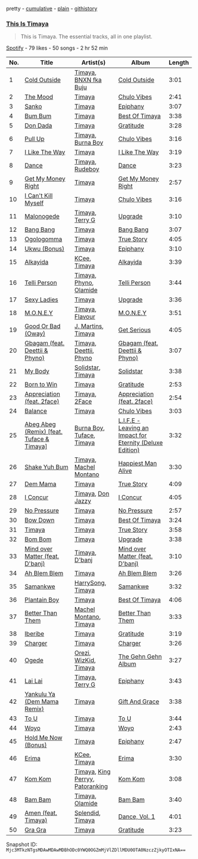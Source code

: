 pretty - [cumulative](/playlists/cumulative/37i9dQZF1DZ06evO4iGtt9.md) - [plain](/playlists/plain/37i9dQZF1DZ06evO4iGtt9) - [githistory](https://github.githistory.xyz/mackorone/spotify-playlist-archive/blob/main/playlists/plain/37i9dQZF1DZ06evO4iGtt9)

### [This Is Timaya](https://open.spotify.com/playlist/37i9dQZF1DZ06evO4iGtt9)

> This is Timaya\. The essential tracks, all in one playlist.

[Spotify](https://open.spotify.com/user/spotify) - 79 likes - 50 songs - 2 hr 52 min

| No. | Title | Artist(s) | Album | Length |
|---|---|---|---|---|
| 1 | [Cold Outside](https://open.spotify.com/track/2jZ2MrAk8iNZk1dsI0Vr5z) | [Timaya](https://open.spotify.com/artist/7gEgjd9W1P1iAD9FbubrqC), [BNXN fka Buju](https://open.spotify.com/artist/3zaDigUwjHvjOkSn0NDf9x) | [Cold Outside](https://open.spotify.com/album/7lVp4uiQQr65XGWwmwQWR0) | 3:01 |
| 2 | [The Mood](https://open.spotify.com/track/6gHUiXF4BiJ9d7biTNmdKR) | [Timaya](https://open.spotify.com/artist/7gEgjd9W1P1iAD9FbubrqC) | [Chulo Vibes](https://open.spotify.com/album/1JlzIGbFMWsyL5WBEADj6Q) | 2:41 |
| 3 | [Sanko](https://open.spotify.com/track/0oWbSZxhrbaS043QNnSQhL) | [Timaya](https://open.spotify.com/artist/7gEgjd9W1P1iAD9FbubrqC) | [Epiphany](https://open.spotify.com/album/5Ez1K4VqsS6Vt2sh5Se1qL) | 3:07 |
| 4 | [Bum Bum](https://open.spotify.com/track/2khTwf0sIaNkodJRHRgk6s) | [Timaya](https://open.spotify.com/artist/7gEgjd9W1P1iAD9FbubrqC) | [Best Of Timaya](https://open.spotify.com/album/5N5mhuYQmUztgNdBgz1YZh) | 3:38 |
| 5 | [Don Dada](https://open.spotify.com/track/7gReWQ16Qs5gtAkytHEKB8) | [Timaya](https://open.spotify.com/artist/7gEgjd9W1P1iAD9FbubrqC) | [Gratitude](https://open.spotify.com/album/0vwe1g87WzbjWTNBPFZiNj) | 3:28 |
| 6 | [Pull Up](https://open.spotify.com/track/3qF8DcoQpQ1IXlMbTKHylP) | [Timaya](https://open.spotify.com/artist/7gEgjd9W1P1iAD9FbubrqC), [Burna Boy](https://open.spotify.com/artist/3wcj11K77LjEY1PkEazffa) | [Chulo Vibes](https://open.spotify.com/album/1JlzIGbFMWsyL5WBEADj6Q) | 3:16 |
| 7 | [I Like The Way](https://open.spotify.com/track/1fDMlFjBdb1A2fPDBN5Wcg) | [Timaya](https://open.spotify.com/artist/7gEgjd9W1P1iAD9FbubrqC) | [I Like The Way](https://open.spotify.com/album/6pz5j7RjVS7YDwiELGVSWz) | 3:19 |
| 8 | [Dance](https://open.spotify.com/track/7nNrIS6JuS2YEhmfmZwEuf) | [Timaya](https://open.spotify.com/artist/7gEgjd9W1P1iAD9FbubrqC), [Rudeboy](https://open.spotify.com/artist/583D4MicNImtI9URI0fIFT) | [Dance](https://open.spotify.com/album/3LH7ME7Kjs9x6qDkbF5mWS) | 3:23 |
| 9 | [Get My Money Right](https://open.spotify.com/track/1ivWkOzOy7pmTYk7coyCvl) | [Timaya](https://open.spotify.com/artist/7gEgjd9W1P1iAD9FbubrqC) | [Get My Money Right](https://open.spotify.com/album/0qcfLCEkFZqXz6yOwLPy5Z) | 2:57 |
| 10 | [I Can't Kill Myself](https://open.spotify.com/track/20MyQk60qEzkGVML0VMaCq) | [Timaya](https://open.spotify.com/artist/7gEgjd9W1P1iAD9FbubrqC) | [Chulo Vibes](https://open.spotify.com/album/1JlzIGbFMWsyL5WBEADj6Q) | 3:16 |
| 11 | [Malonogede](https://open.spotify.com/track/53C1jcNfeMGnlZLTbVrgU2) | [Timaya](https://open.spotify.com/artist/7gEgjd9W1P1iAD9FbubrqC), [Terry G](https://open.spotify.com/artist/2ZMAFkHTvgCbtBumdkNDQA) | [Upgrade](https://open.spotify.com/album/4OItxpIftQvT7msiD4EDyE) | 3:10 |
| 12 | [Bang Bang](https://open.spotify.com/track/7jHoVoaBxJEmbxTdpW4Xhp) | [Timaya](https://open.spotify.com/artist/7gEgjd9W1P1iAD9FbubrqC) | [Bang Bang](https://open.spotify.com/album/34Ve0t594zURQel4Ob1bGi) | 3:07 |
| 13 | [Ogologomma](https://open.spotify.com/track/0azKJNjzzB0Zwkx5rQJRiz) | [Timaya](https://open.spotify.com/artist/7gEgjd9W1P1iAD9FbubrqC) | [True Story](https://open.spotify.com/album/2Vh7JwV6BJFBONAIGll2nB) | 4:05 |
| 14 | [Ukwu \(Bonus\)](https://open.spotify.com/track/0jHkUphvDkzwp9zwy47Igo) | [Timaya](https://open.spotify.com/artist/7gEgjd9W1P1iAD9FbubrqC) | [Epiphany](https://open.spotify.com/album/5Ez1K4VqsS6Vt2sh5Se1qL) | 3:10 |
| 15 | [Alkayida](https://open.spotify.com/track/0tXjdxP16Xee1wBNo9CZCK) | [KCee](https://open.spotify.com/artist/7KiINhQdLAupkwvJ0EelGG), [Timaya](https://open.spotify.com/artist/7gEgjd9W1P1iAD9FbubrqC) | [Alkayida](https://open.spotify.com/album/09V8ahQAvn922cCNx6iJ0a) | 3:39 |
| 16 | [Telli Person](https://open.spotify.com/track/2yiZjiwZq3pdfCdrbp87b4) | [Timaya](https://open.spotify.com/artist/7gEgjd9W1P1iAD9FbubrqC), [Phyno](https://open.spotify.com/artist/6acbdy69rtlv8m9EW31MYl), [Olamide](https://open.spotify.com/artist/4ovtyvs7j1jSmwhkBGHqSr) | [Telli Person](https://open.spotify.com/album/2S8IqygjfGKH7jMAac2vhS) | 3:44 |
| 17 | [Sexy Ladies](https://open.spotify.com/track/7eEsqGqIlG8dliuPYEg89g) | [Timaya](https://open.spotify.com/artist/7gEgjd9W1P1iAD9FbubrqC) | [Upgrade](https://open.spotify.com/album/4OItxpIftQvT7msiD4EDyE) | 3:36 |
| 18 | [M.O.N.E.Y](https://open.spotify.com/track/4LV4Zfb9bz5ELPOb9rOjf0) | [Timaya](https://open.spotify.com/artist/7gEgjd9W1P1iAD9FbubrqC), [Flavour](https://open.spotify.com/artist/0oKNR4ahj1CPnK2kQmbOfo) | [M.O.N.E.Y](https://open.spotify.com/album/0vsUBIp6yJsp9ZomhLXuiq) | 3:51 |
| 19 | [Good Or Bad \(Oway\)](https://open.spotify.com/track/1jqBgNjP5yfjCrAgJZE0be) | [J\. Martins](https://open.spotify.com/artist/4DWVHNUG04lB1nYDbQmjLm), [Timaya](https://open.spotify.com/artist/7gEgjd9W1P1iAD9FbubrqC) | [Get Serious](https://open.spotify.com/album/3qaCT1Xp7UeFmUpI0f0Gzk) | 4:05 |
| 20 | [Gbagam \(feat\. Deettii & Phyno\)](https://open.spotify.com/track/2T7w6niKZZ3pQWR8MxwGim) | [Timaya](https://open.spotify.com/artist/7gEgjd9W1P1iAD9FbubrqC), [Deettii](https://open.spotify.com/artist/22B60sKa0PpmhadrNHuyJD), [Phyno](https://open.spotify.com/artist/6acbdy69rtlv8m9EW31MYl) | [Gbagam \(feat\. Deettii & Phyno\)](https://open.spotify.com/album/08OTfvY73KcSjiflKgiv3R) | 3:07 |
| 21 | [My Body](https://open.spotify.com/track/3IjY93g9VbfEyLRuEeRec7) | [Solidstar](https://open.spotify.com/artist/1Nuq9WJb01OoR56vu02bhX), [Timaya](https://open.spotify.com/artist/7gEgjd9W1P1iAD9FbubrqC) | [Solidstar](https://open.spotify.com/album/7ArDChlfOAGE3jBOe507xq) | 3:38 |
| 22 | [Born to Win](https://open.spotify.com/track/0rYHjZeIaXmMm8D9ujvgeI) | [Timaya](https://open.spotify.com/artist/7gEgjd9W1P1iAD9FbubrqC) | [Gratitude](https://open.spotify.com/album/0vwe1g87WzbjWTNBPFZiNj) | 2:53 |
| 23 | [Appreciation \(feat\. 2face\)](https://open.spotify.com/track/2Cic7igD3PiuXlqaEqjKWo) | [Timaya](https://open.spotify.com/artist/7gEgjd9W1P1iAD9FbubrqC), [2Face](https://open.spotify.com/artist/1jluLAiBpHzUX4DlOxOfU3) | [Appreciation \(feat\. 2face\)](https://open.spotify.com/album/6fRbhhodwDnrh76bc6g3VL) | 2:54 |
| 24 | [Balance](https://open.spotify.com/track/0q9OFZHgEZUAi5bVge9nbk) | [Timaya](https://open.spotify.com/artist/7gEgjd9W1P1iAD9FbubrqC) | [Chulo Vibes](https://open.spotify.com/album/1JlzIGbFMWsyL5WBEADj6Q) | 3:03 |
| 25 | [Abeg Abeg \(Remix\) \[feat\. Tuface & Timaya\]](https://open.spotify.com/track/1RkV1sgWgZOllXvsuNFVkw) | [Burna Boy](https://open.spotify.com/artist/3wcj11K77LjEY1PkEazffa), [Tuface](https://open.spotify.com/artist/103VoRYJOoSKigBMkS5fNR), [Timaya](https://open.spotify.com/artist/7gEgjd9W1P1iAD9FbubrqC) | [L.I.F.E \- Leaving an Impact for Eternity \(Deluxe Edition\)](https://open.spotify.com/album/4RsttwlINL1UxDTZL2rQ6I) | 3:32 |
| 26 | [Shake Yuh Bum](https://open.spotify.com/track/5cpKuwqUdWlvu1euDQNGP2) | [Timaya](https://open.spotify.com/artist/7gEgjd9W1P1iAD9FbubrqC), [Machel Montano](https://open.spotify.com/artist/6wxP7SSzfvi21Cnl8JicdQ) | [Happiest Man Alive](https://open.spotify.com/album/02k2QWeNbeWaHf7t7fJBYf) | 3:30 |
| 27 | [Dem Mama](https://open.spotify.com/track/5dFakr97SUs0pcVMYY6a3c) | [Timaya](https://open.spotify.com/artist/7gEgjd9W1P1iAD9FbubrqC) | [True Story](https://open.spotify.com/album/2Vh7JwV6BJFBONAIGll2nB) | 4:09 |
| 28 | [I Concur](https://open.spotify.com/track/2rPRTmhTRoYBCataK79gfM) | [Timaya](https://open.spotify.com/artist/7gEgjd9W1P1iAD9FbubrqC), [Don Jazzy](https://open.spotify.com/artist/3orxvFDFViCLknRO2O2m8a) | [I Concur](https://open.spotify.com/album/1J5Y60QXsJxW7qRyoHlPUg) | 4:05 |
| 29 | [No Pressure](https://open.spotify.com/track/2ZfwMwiJnti8JUZAHzvBnG) | [Timaya](https://open.spotify.com/artist/7gEgjd9W1P1iAD9FbubrqC) | [No Pressure](https://open.spotify.com/album/6DB4harKpwZ2IYfwsV6Qs8) | 2:57 |
| 30 | [Bow Down](https://open.spotify.com/track/4qa7gYSpbGV4UKYuq20qB3) | [Timaya](https://open.spotify.com/artist/7gEgjd9W1P1iAD9FbubrqC) | [Best Of Timaya](https://open.spotify.com/album/5N5mhuYQmUztgNdBgz1YZh) | 3:24 |
| 31 | [Timaya](https://open.spotify.com/track/7JP7ibFI7Sk70ahn5ZOzBy) | [Timaya](https://open.spotify.com/artist/7gEgjd9W1P1iAD9FbubrqC) | [True Story](https://open.spotify.com/album/2Vh7JwV6BJFBONAIGll2nB) | 3:58 |
| 32 | [Bom Bom](https://open.spotify.com/track/4krZBMENG6coQYEaZkVvHP) | [Timaya](https://open.spotify.com/artist/7gEgjd9W1P1iAD9FbubrqC) | [Upgrade](https://open.spotify.com/album/4OItxpIftQvT7msiD4EDyE) | 3:38 |
| 33 | [Mind over Matter \(feat\. D'banj\)](https://open.spotify.com/track/0O7UTuyxkoqTreqgognjvR) | [Timaya](https://open.spotify.com/artist/7gEgjd9W1P1iAD9FbubrqC), [D'banj](https://open.spotify.com/artist/5RCdjio4ASMQ8CFaSuAl6C) | [Mind over Matter \(feat\. D'banj\)](https://open.spotify.com/album/460k6hSGCoT3Ml8dopaCVk) | 3:10 |
| 34 | [Ah Blem Blem](https://open.spotify.com/track/3FLmb7sK9KJeMoQtdq85QL) | [Timaya](https://open.spotify.com/artist/7gEgjd9W1P1iAD9FbubrqC) | [Ah Blem Blem](https://open.spotify.com/album/4hK4A6Fhhb5cKywlX0XQ7N) | 3:26 |
| 35 | [Samankwe](https://open.spotify.com/track/0O7hr1gLAktDObqnoUnjSE) | [HarrySong](https://open.spotify.com/artist/3hflm7FUsWEKbI0fRnaW20), [Timaya](https://open.spotify.com/artist/7gEgjd9W1P1iAD9FbubrqC) | [Samankwe](https://open.spotify.com/album/0kFolnvDYsBzn9QlzeJprS) | 3:32 |
| 36 | [Plantain Boy](https://open.spotify.com/track/4BgsF8GGZkTaBEx44pcKRH) | [Timaya](https://open.spotify.com/artist/7gEgjd9W1P1iAD9FbubrqC) | [Best Of Timaya](https://open.spotify.com/album/5N5mhuYQmUztgNdBgz1YZh) | 4:06 |
| 37 | [Better Than Them](https://open.spotify.com/track/2ISEd8diW26TrrX3S7k3Jl) | [Machel Montano](https://open.spotify.com/artist/6wxP7SSzfvi21Cnl8JicdQ), [Timaya](https://open.spotify.com/artist/7gEgjd9W1P1iAD9FbubrqC) | [Better Than Them](https://open.spotify.com/album/6H2aBp4vE8SklHfreSHSuk) | 3:33 |
| 38 | [Iberibe](https://open.spotify.com/track/4QycO3sEwoF0VjIqVggc1R) | [Timaya](https://open.spotify.com/artist/7gEgjd9W1P1iAD9FbubrqC) | [Gratitude](https://open.spotify.com/album/0vwe1g87WzbjWTNBPFZiNj) | 3:19 |
| 39 | [Charger](https://open.spotify.com/track/5IMX7sh5kGdVX7iWqN5Url) | [Timaya](https://open.spotify.com/artist/7gEgjd9W1P1iAD9FbubrqC) | [Charger](https://open.spotify.com/album/5jvsWsFqZzym9fMhBtDKZ8) | 3:26 |
| 40 | [Ogede](https://open.spotify.com/track/4hvUYAEp6xTdwMI3M4W5nF) | [Orezi](https://open.spotify.com/artist/6voVBz1bN1mWZCLpNZGqzD), [WizKid](https://open.spotify.com/artist/3tVQdUvClmAT7URs9V3rsp), [Timaya](https://open.spotify.com/artist/7gEgjd9W1P1iAD9FbubrqC) | [The Gehn Gehn Album](https://open.spotify.com/album/3XgHoC7QgrDvusnQP1AdZS) | 3:27 |
| 41 | [Lai Lai](https://open.spotify.com/track/7Iibw3MdViIx13i5gLHD4U) | [Timaya](https://open.spotify.com/artist/7gEgjd9W1P1iAD9FbubrqC), [Terry G](https://open.spotify.com/artist/2ZMAFkHTvgCbtBumdkNDQA) | [Epiphany](https://open.spotify.com/album/5Ez1K4VqsS6Vt2sh5Se1qL) | 3:43 |
| 42 | [Yankulu Ya \(Dem Mama Remix\)](https://open.spotify.com/track/2BSINTT3Xoyxoo9aBeJtx8) | [Timaya](https://open.spotify.com/artist/7gEgjd9W1P1iAD9FbubrqC) | [Gift And Grace](https://open.spotify.com/album/51PvKjkkUQ7IPjVprJxcsb) | 3:38 |
| 43 | [To U](https://open.spotify.com/track/5maDUHK9DBDs9m7Bkkzedr) | [Timaya](https://open.spotify.com/artist/7gEgjd9W1P1iAD9FbubrqC) | [To U](https://open.spotify.com/album/6tkSO3PtZ5RixzZCym2Kj9) | 3:44 |
| 44 | [Woyo](https://open.spotify.com/track/4tbVAVxiGJAZNiFRBHhGwV) | [Timaya](https://open.spotify.com/artist/7gEgjd9W1P1iAD9FbubrqC) | [Woyo](https://open.spotify.com/album/6ZWbdO3QrtR8YI193q5K2O) | 2:43 |
| 45 | [Hold Me Now \(Bonus\)](https://open.spotify.com/track/5ldHBe4cfQMNtH8mcITJmR) | [Timaya](https://open.spotify.com/artist/7gEgjd9W1P1iAD9FbubrqC) | [Epiphany](https://open.spotify.com/album/5Ez1K4VqsS6Vt2sh5Se1qL) | 2:47 |
| 46 | [Erima](https://open.spotify.com/track/0FP8sMKAMM6YPhI87sOswq) | [KCee](https://open.spotify.com/artist/7KiINhQdLAupkwvJ0EelGG), [Timaya](https://open.spotify.com/artist/7gEgjd9W1P1iAD9FbubrqC) | [Erima](https://open.spotify.com/album/0CwSh6QbgD9EQIwtRB19bJ) | 3:30 |
| 47 | [Kom Kom](https://open.spotify.com/track/2KA51yRovba1V4rtRfOEqj) | [Timaya](https://open.spotify.com/artist/7gEgjd9W1P1iAD9FbubrqC), [King Perryy](https://open.spotify.com/artist/2Srxd4jkUb5hcZEJO1SPnW), [Patoranking](https://open.spotify.com/artist/2hKQc001G7ggs3ZyxMdkGq) | [Kom Kom](https://open.spotify.com/album/43OG5eoAN9ERfSMTjPvq1c) | 3:08 |
| 48 | [Bam Bam](https://open.spotify.com/track/6ZDCQ5POJp2ijoguRxqYRx) | [Timaya](https://open.spotify.com/artist/7gEgjd9W1P1iAD9FbubrqC), [Olamide](https://open.spotify.com/artist/4ovtyvs7j1jSmwhkBGHqSr) | [Bam Bam](https://open.spotify.com/album/1wpspq0ag31exULhDaG16S) | 3:40 |
| 49 | [Amen \(feat\. Timaya\)](https://open.spotify.com/track/126nB4UhmyQ6d35khxQQ2i) | [Splendid](https://open.spotify.com/artist/2OogZdzhF6Z9rSC6jUg8nU), [Timaya](https://open.spotify.com/artist/7gEgjd9W1P1iAD9FbubrqC) | [Dance, Vol\. 1](https://open.spotify.com/album/1TqeVetMJteizoDDEIZDqw) | 4:01 |
| 50 | [Gra Gra](https://open.spotify.com/track/6qt5fWKsqz96eJt6OV4NTK) | [Timaya](https://open.spotify.com/artist/7gEgjd9W1P1iAD9FbubrqC) | [Gratitude](https://open.spotify.com/album/0vwe1g87WzbjWTNBPFZiNj) | 3:23 |

Snapshot ID: `Mjc3MTkzNTgsMDAwMDAwMDBhODc0YWQ0OGZmMjVlZDllMDU0OTA0NzczZjkyOTIxNA==`
